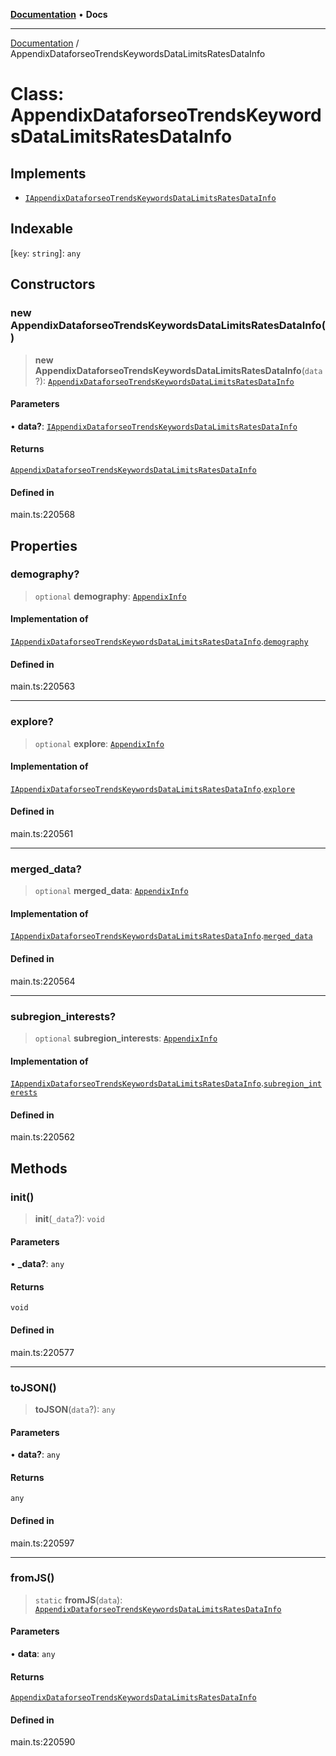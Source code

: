 [**Documentation**](../README.md) • **Docs**

***

[Documentation](../README.md) / AppendixDataforseoTrendsKeywordsDataLimitsRatesDataInfo

# Class: AppendixDataforseoTrendsKeywordsDataLimitsRatesDataInfo

## Implements

- [`IAppendixDataforseoTrendsKeywordsDataLimitsRatesDataInfo`](../interfaces/IAppendixDataforseoTrendsKeywordsDataLimitsRatesDataInfo.md)

## Indexable

 \[`key`: `string`\]: `any`

## Constructors

### new AppendixDataforseoTrendsKeywordsDataLimitsRatesDataInfo()

> **new AppendixDataforseoTrendsKeywordsDataLimitsRatesDataInfo**(`data`?): [`AppendixDataforseoTrendsKeywordsDataLimitsRatesDataInfo`](AppendixDataforseoTrendsKeywordsDataLimitsRatesDataInfo.md)

#### Parameters

• **data?**: [`IAppendixDataforseoTrendsKeywordsDataLimitsRatesDataInfo`](../interfaces/IAppendixDataforseoTrendsKeywordsDataLimitsRatesDataInfo.md)

#### Returns

[`AppendixDataforseoTrendsKeywordsDataLimitsRatesDataInfo`](AppendixDataforseoTrendsKeywordsDataLimitsRatesDataInfo.md)

#### Defined in

main.ts:220568

## Properties

### demography?

> `optional` **demography**: [`AppendixInfo`](AppendixInfo.md)

#### Implementation of

[`IAppendixDataforseoTrendsKeywordsDataLimitsRatesDataInfo`](../interfaces/IAppendixDataforseoTrendsKeywordsDataLimitsRatesDataInfo.md).[`demography`](../interfaces/IAppendixDataforseoTrendsKeywordsDataLimitsRatesDataInfo.md#demography)

#### Defined in

main.ts:220563

***

### explore?

> `optional` **explore**: [`AppendixInfo`](AppendixInfo.md)

#### Implementation of

[`IAppendixDataforseoTrendsKeywordsDataLimitsRatesDataInfo`](../interfaces/IAppendixDataforseoTrendsKeywordsDataLimitsRatesDataInfo.md).[`explore`](../interfaces/IAppendixDataforseoTrendsKeywordsDataLimitsRatesDataInfo.md#explore)

#### Defined in

main.ts:220561

***

### merged\_data?

> `optional` **merged\_data**: [`AppendixInfo`](AppendixInfo.md)

#### Implementation of

[`IAppendixDataforseoTrendsKeywordsDataLimitsRatesDataInfo`](../interfaces/IAppendixDataforseoTrendsKeywordsDataLimitsRatesDataInfo.md).[`merged_data`](../interfaces/IAppendixDataforseoTrendsKeywordsDataLimitsRatesDataInfo.md#merged_data)

#### Defined in

main.ts:220564

***

### subregion\_interests?

> `optional` **subregion\_interests**: [`AppendixInfo`](AppendixInfo.md)

#### Implementation of

[`IAppendixDataforseoTrendsKeywordsDataLimitsRatesDataInfo`](../interfaces/IAppendixDataforseoTrendsKeywordsDataLimitsRatesDataInfo.md).[`subregion_interests`](../interfaces/IAppendixDataforseoTrendsKeywordsDataLimitsRatesDataInfo.md#subregion_interests)

#### Defined in

main.ts:220562

## Methods

### init()

> **init**(`_data`?): `void`

#### Parameters

• **\_data?**: `any`

#### Returns

`void`

#### Defined in

main.ts:220577

***

### toJSON()

> **toJSON**(`data`?): `any`

#### Parameters

• **data?**: `any`

#### Returns

`any`

#### Defined in

main.ts:220597

***

### fromJS()

> `static` **fromJS**(`data`): [`AppendixDataforseoTrendsKeywordsDataLimitsRatesDataInfo`](AppendixDataforseoTrendsKeywordsDataLimitsRatesDataInfo.md)

#### Parameters

• **data**: `any`

#### Returns

[`AppendixDataforseoTrendsKeywordsDataLimitsRatesDataInfo`](AppendixDataforseoTrendsKeywordsDataLimitsRatesDataInfo.md)

#### Defined in

main.ts:220590
